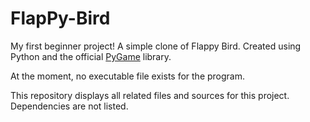 FlapPy-Bird
===========
My first beginner project! A simple clone of Flappy Bird. Created using Python and the official [PyGame](https://github.com/pygame/pygame) library.

At the moment, no executable file exists for the program.

This repository displays all related files and sources for this project. Dependencies are not listed.
